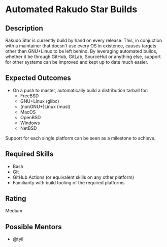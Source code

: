 # Automated Rakudo Star Builds

## Description

Rakudo Star is currently build by hand on every release. This, in conjuction
with a maintainer that doesn't use every OS in existence, causes targets other
than GNU+Linux to be left behind. By leveraging automated builds, whether it be
through GitHub, GitLab, SourceHut or anything else, support for other systems
can be improved and kept up to date much easier.

## Expected Outcomes

- On a push to master, automatically build a distribution tarball for:
  - FreeBSD
  - GNU+Linux (glibc)
  - (nonGNU+)Linux (musl)
  - MacOS
  - OpenBSD
  - Windows
  - NetBSD

Support for each single platform can be seen as a milestone to achieve.

## Required Skills

- Bash
- Git
- GitHub Actions (or equivalent skills on any other platform)
- Familiarity with build tooling of the required platforms

## Rating

Medium

## Possible Mentors

- @tyil
